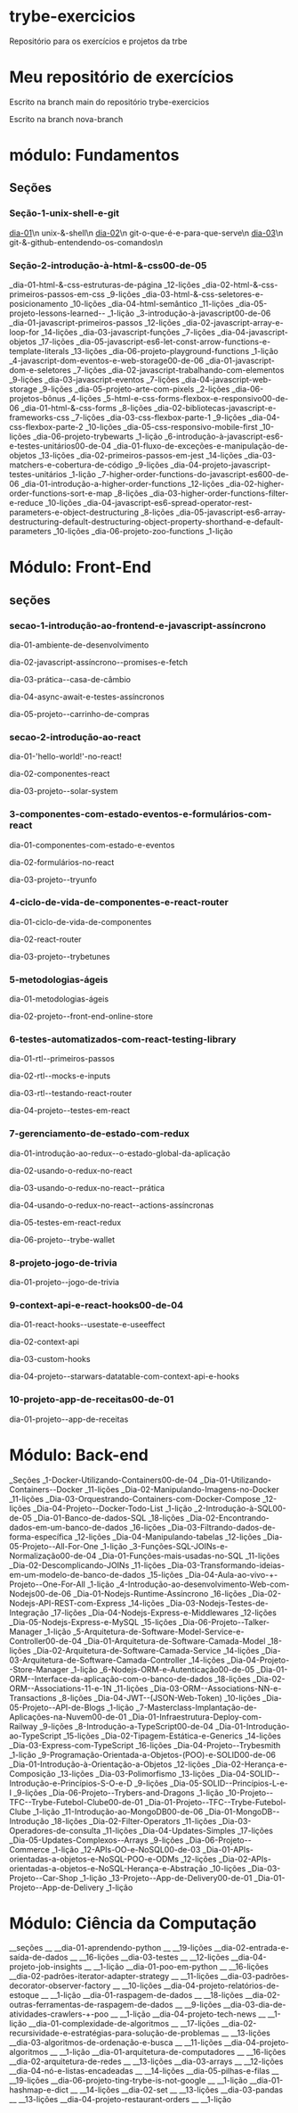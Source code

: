 # trybe-exercicios
Repositório para os exercícios e projetos da trbe
# Meu repositório de exercícios 


Escrito na branch main do repositório trybe-exercicios


Escrito na branch nova-branch



# módulo: Fundamentos

## Seções

### Seção-1-unix-shell-e-git

[dia-01](unix-&-shell)\n unix-&-shell\n
[dia-02](git-o-que-é-e-para-que-serve)\n git-o-que-é-e-para-que-serve\n
[dia-03](git-&-github-entendendo-os-comandos)\n git-&-github-entendendo-os-comandos\n


### Seção-2-introdução-à-html-&-css00-de-05

_dia-01-html-&-css-estruturas-de-página
_12-lições
_dia-02-html-&-css-primeiros-passos-em-css
_9-lições
_dia-03-html-&-css-seletores-e-posicionamento
_10-lições
_dia-04-html-semântico
_11-lições
_dia-05-projeto-lessons-learned--
_1-lição
_3-introdução-à-javascript00-de-06
_dia-01-javascript-primeiros-passos
_12-lições
_dia-02-javascript-array-e-loop-for
_14-lições
_dia-03-javascript-funções
_7-lições
_dia-04-javascript-objetos
_17-lições
_dia-05-javascript-es6-let-const-arrow-functions-e-template-literals
_13-lições
_dia-06-projeto-playground-functions
_1-lição
_4-javascript-dom-eventos-e-web-storage00-de-06
_dia-01-javascript-dom-e-seletores
_7-lições
_dia-02-javascript-trabalhando-com-elementos
_9-lições
_dia-03-javascript-eventos
_7-lições
_dia-04-javascript-web-storage
_9-lições
_dia-05-projeto-arte-com-pixels
_2-lições
_dia-06-projetos-bônus
_4-lições
_5-html-e-css-forms-flexbox-e-responsivo00-de-06
_dia-01-html-&-css-forms
_8-lições
_dia-02-bibliotecas-javascript-e-frameworks-css
_7-lições
_dia-03-css-flexbox-parte-1
_9-lições
_dia-04-css-flexbox-parte-2
_10-lições
_dia-05-css-responsivo-mobile-first
_10-lições
_dia-06-projeto-trybewarts
_1-lição
_6-introdução-à-javascript-es6-e-testes-unitários00-de-04
_dia-01-fluxo-de-exceções-e-manipulação-de-objetos
_13-lições
_dia-02-primeiros-passos-em-jest
_14-lições
_dia-03-matchers-e-cobertura-de-código
_9-lições
_dia-04-projeto-javascript-testes-unitários
_1-lição
_7-higher-order-functions-do-javascript-es600-de-06
_dia-01-introdução-a-higher-order-functions
_12-lições
_dia-02-higher-order-functions-sort-e-map
_8-lições
_dia-03-higher-order-functions-filter-e-reduce
_10-lições
_dia-04-javascript-es6-spread-operator-rest-parameters-e-object-destructuring
_8-lições
_dia-05-javascript-es6-array-destructuring-default-destructuring-object-property-shorthand-e-default-parameters
_10-lições
_dia-06-projeto-zoo-functions
_1-lição


# Módulo: Front-End

## seções

### secao-1-introdução-ao-frontend-e-javascript-assíncrono

dia-01-ambiente-de-desenvolvimento

dia-02-javascript-assíncrono--promises-e-fetch

dia-03-prática--casa-de-câmbio

dia-04-async-await-e-testes-assíncronos

dia-05-projeto--carrinho-de-compras

### secao-2-introdução-ao-react

dia-01-'hello-world!'-no-react!

dia-02-componentes-react

dia-03-projeto--solar-system

### 3-componentes-com-estado-eventos-e-formulários-com-react

dia-01-componentes-com-estado-e-eventos

dia-02-formulários-no-react

dia-03-projeto--tryunfo

### 4-ciclo-de-vida-de-componentes-e-react-router

dia-01-ciclo-de-vida-de-componentes

dia-02-react-router

dia-03-projeto--trybetunes

### 5-metodologias-ágeis

dia-01-metodologias-ágeis

dia-02-projeto--front-end-online-store

### 6-testes-automatizados-com-react-testing-library

dia-01-rtl--primeiros-passos

dia-02-rtl--mocks-e-inputs

dia-03-rtl--testando-react-router

dia-04-projeto--testes-em-react

### 7-gerenciamento-de-estado-com-redux

dia-01-introdução-ao-redux--o-estado-global-da-aplicação

dia-02-usando-o-redux-no-react

dia-03-usando-o-redux-no-react--prática

dia-04-usando-o-redux-no-react--actions-assíncronas

dia-05-testes-em-react-redux

dia-06-projeto--trybe-wallet

### 8-projeto-jogo-de-trivia

dia-01-projeto--jogo-de-trivia

### 9-context-api-e-react-hooks00-de-04

dia-01-react-hooks--usestate-e-useeffect

dia-02-context-api

dia-03-custom-hooks

dia-04-projeto--starwars-datatable-com-context-api-e-hooks

### 10-projeto-app-de-receitas00-de-01

dia-01-projeto--app-de-receitas


# Módulo: Back-end

_Seções
_1-Docker-Utilizando-Containers00-de-04
_Dia-01-Utilizando-Containers--Docker
_11-lições
_Dia-02-Manipulando-Imagens-no-Docker
_11-lições
_Dia-03-Orquestrando-Containers-com-Docker-Compose
_12-lições
_Dia-04-Projeto--Docker-Todo-List
_1-lição
_2-Introdução-à-SQL00-de-05
_Dia-01-Banco-de-dados-SQL
_18-lições
_Dia-02-Encontrando-dados-em-um-banco-de-dados
_16-lições
_Dia-03-Filtrando-dados-de-forma-específica
_12-lições
_Dia-04-Manipulando-tabelas
_12-lições
_Dia-05-Projeto--All-For-One
_1-lição
_3-Funções-SQL-JOINs-e-Normalização00-de-04
_Dia-01-Funções-mais-usadas-no-SQL
_11-lições
_Dia-02-Descomplicando-JOINs
_11-lições
_Dia-03-Transformando-ideias-em-um-modelo-de-banco-de-dados
_15-lições
_Dia-04-Aula-ao-vivo-+-Projeto--One-For-All
_1-lição
_4-Introdução-ao-desenvolvimento-Web-com-Nodejs00-de-06
_Dia-01-Nodejs-Runtime-Assíncrono
_16-lições
_Dia-02-Nodejs-API-REST-com-Express
_14-lições
_Dia-03-Nodejs-Testes-de-Integração
_17-lições
_Dia-04-Nodejs-Express-e-Middlewares
_12-lições
_Dia-05-Nodejs-Express-e-MySQL
_15-lições
_Dia-06-Projeto--Talker-Manager
_1-lição
_5-Arquitetura-de-Software-Model-Service-e-Controller00-de-04
_Dia-01-Arquitetura-de-Software-Camada-Model
_18-lições
_Dia-02-Arquitetura-de-Software-Camada-Service
_14-lições
_Dia-03-Arquitetura-de-Software-Camada-Controller
_14-lições
_Dia-04-Projeto--Store-Manager
_1-lição
_6-Nodejs-ORM-e-Autenticação00-de-05
_Dia-01-ORM--Interface-da-aplicação-com-o-banco-de-dados
_18-lições
_Dia-02-ORM--Associations-11-e-1N
_11-lições
_Dia-03-ORM--Associations-NN-e-Transactions
_8-lições
_Dia-04-JWT--(JSON-Web-Token)
_10-lições
_Dia-05-Projeto--API-de-Blogs
_1-lição
_7-Masterclass-Implantação-de-Aplicações-na-Nuvem00-de-01
_Dia-01-Infraestrutura-Deploy-com-Railway
_9-lições
_8-Introdução-a-TypeScript00-de-04
_Dia-01-Introdução-ao-TypeScript
_15-lições
_Dia-02-Tipagem-Estática-e-Generics
_14-lições
_Dia-03-Express-com-TypeScript
_16-lições
_Dia-04-Projeto--Trybesmith
_1-lição
_9-Programação-Orientada-a-Objetos-(POO)-e-SOLID00-de-06
_Dia-01-Introdução-à-Orientação-a-Objetos
_12-lições
_Dia-02-Herança-e-Composição
_13-lições
_Dia-03-Polimorfismo
_13-lições
_Dia-04-SOLID--Introdução-e-Princípios-S-O-e-D
_9-lições
_Dia-05-SOLID--Princípios-L-e-I
_9-lições
_Dia-06-Projeto--Trybers-and-Dragons
_1-lição
_10-Projeto--TFC--Trybe-Futebol-Clube00-de-01
_Dia-01-Projeto--TFC--Trybe-Futebol-Clube
_1-lição
_11-Introdução-ao-MongoDB00-de-06
_Dia-01-MongoDB--Introdução
_18-lições
_Dia-02-Filter-Operators
_11-lições
_Dia-03-Operadores-de-consulta
_11-lições
_Dia-04-Updates-Simples
_17-lições
_Dia-05-Updates-Complexos--Arrays
_9-lições
_Dia-06-Projeto--Commerce
_1-lição
_12-APIs-OO-e-NoSQL00-de-03
_Dia-01-APIs-orientadas-a-objetos-e-NoSQL-POO-e-ODMs
_12-lições
_Dia-02-APIs-orientadas-a-objetos-e-NoSQL-Herança-e-Abstração
_10-lições
_Dia-03-Projeto--Car-Shop
_1-lição
_13-Projeto--App-de-Delivery00-de-01
_Dia-01-Projeto--App-de-Delivery
_1-lição

# Módulo: Ciência da Computação

__seções
__
__dia-01-aprendendo-python
__
__19-lições
__dia-02-entrada-e-saída-de-dados
__
__16-lições
__dia-03-testes
__
__12-lições
__dia-04-projeto-job-insights
__
__1-lição
__dia-01-poo-em-python
__
__16-lições
__dia-02-padrões-iterator-adapter-strategy
__
__11-lições
__dia-03-padrões-decorator-observer-factory
__
__10-lições
__dia-04-projeto-relatórios-de-estoque
__
__1-lição
__dia-01-raspagem-de-dados
__
__18-lições
__dia-02-outras-ferramentas-de-raspagem-de-dados
__
__9-lições
__dia-03-dia-de-atividades-crawlers-+-poo
__
__1-lição
__dia-04-projeto-tech-news
__
__1-lição
__dia-01-complexidade-de-algoritmos
__
__17-lições
__dia-02-recursividade-e-estratégias-para-solução-de-problemas
__
__13-lições
__dia-03-algoritmos-de-ordenação-e-busca
__
__11-lições
__dia-04-projeto-algoritmos
__
__1-lição
__dia-01-arquitetura-de-computadores
__
__16-lições
__dia-02-arquitetura-de-redes
__
__13-lições
__dia-03-arrays
__
__12-lições
__dia-04-nó-e-listas-encadeadas
__
__14-lições
__dia-05-pilhas-e-filas
__
__19-lições
__dia-06-projeto-ting-trybe-is-not-google
__
__1-lição
__dia-01-hashmap-e-dict
__
__14-lições
__dia-02-set
__
__13-lições
__dia-03-pandas
__
__13-lições
__dia-04-projeto-restaurant-orders
__
__1-lição
